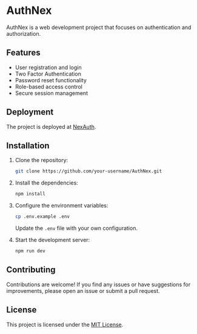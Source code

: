 # **AuthNex** 

AuthNex is a web development project that focuses on authentication and authorization.

## Features

- User registration and login
- Two Factor Authentication
- Password reset functionality
- Role-based access control
- Secure session management


## Deployment

The project is deployed at [NexAuth](https://auth-nex.vercel.app/).

## Installation

1. Clone the repository:

    ```bash
    git clone https://github.com/your-username/AuthNex.git
    ```

2. Install the dependencies:

    ```bash
    npm install
    ```

3. Configure the environment variables:

    ```bash
    cp .env.example .env
    ```

    Update the `.env` file with your own configuration.

4. Start the development server:

    ```bash
    npm run dev
    ```

## Contributing

Contributions are welcome! If you find any issues or have suggestions for improvements, please open an issue or submit a pull request.

## License

This project is licensed under the [MIT License](LICENSE).
